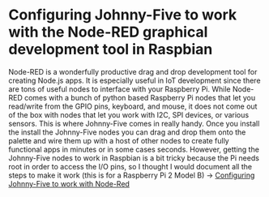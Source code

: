 # Configuring Johnny-Five to work with the Node-RED graphical development tool in Raspbian
Node-RED is a wonderfully productive drag and drop development tool for creating Node.js apps. It is especially useful in IoT development since there are tons of useful nodes to interface with your Raspberry Pi. While Node-RED comes with a bunch of python based Raspberry Pi nodes that let you read/write from the GPIO pins, keyboard, and mouse, it does not come out of the box with nodes that let you work with I2C, SPI devices, or various sensors. This is where Johnny-Five comes in really handy. Once you install the install the Johnny-Five nodes you can drag and drop them onto the palette and wire them up with a host of other nodes to create fully functional apps in minutes or in some cases seconds. However, getting the Johnny-Five nodes to work in Raspbian is a bit tricky because the Pi needs root in order to access the I/O pins, so I thought I would document all the steps to make it work (this is for a Raspberry Pi 2 Model B) -> [Configuring Johnny-Five to work with Node-Red](https://timchooblog.wordpress.com/2016/06/14/configuring-the-johnny-five-robotics-library-to-work-in-node-red/)
